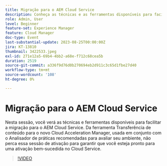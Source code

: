```yaml
---
title: Migração para o AEM Cloud Service
description: Conheça as técnicas e as ferramentas disponíveis para facilitar a migração para o AEM Cloud Service. Da ferramenta Transferência de conteúdo para a nova Cloud Acceleration Manager usada em conjunto com o Analisador de práticas recomendadas para avaliar seu ambiente.
role: Admin, User
level: Beginner
feature-set: Experience Manager
feature: Cloud Manager
doc-type: Event
last-substantial-update: 2023-08-25T00:00:00Z
jira: KT-13810
thumbnail: 3422533.jpeg
exl-id: 271e12a5-69b4-4bb2-a68e-f712c68cea5b
duration: 2519
source-git-commit: a336f9d76d0b270694eb2d911c3c65d1fbe27d40
workflow-type: tm+mt
source-wordcount: '108'
ht-degree: 0%

---
```


# Migração para o AEM Cloud Service

Nesta sessão, você verá as técnicas e ferramentas disponíveis para facilitar a migração para o AEM Cloud Service. Da ferramenta Transferência de conteúdo para o novo Cloud Acceleration Manager, usada em conjunto com o Analisador de práticas recomendadas para avaliar seu ambiente, não perca essa sessão de ativação para garantir que você esteja pronto para uma ativação bem-sucedida no Cloud Service.

>[!VIDEO](https://video.tv.adobe.com/v/3422533/?learn=on)
